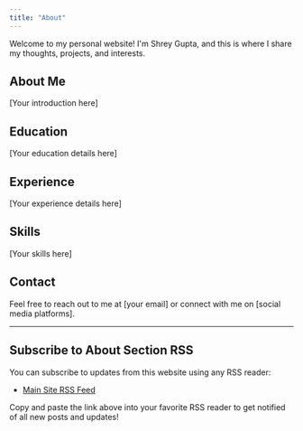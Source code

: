 ```yaml
---
title: "About"
---
```


Welcome to my personal website! I'm Shrey Gupta, and this is where I share my thoughts, projects, and interests.

## About Me

[Your introduction here]

## Education

[Your education details here]

## Experience

[Your experience details here]

## Skills

[Your skills here]

## Contact

Feel free to reach out to me at [your email] or connect with me on [social media platforms].

---
## Subscribe to About Section RSS

You can subscribe to updates from this website using any RSS reader:

- [Main Site RSS Feed](https://shrey1306.github.io/index.xml)

Copy and paste the link above into your favorite RSS reader to get notified of all new posts and updates!